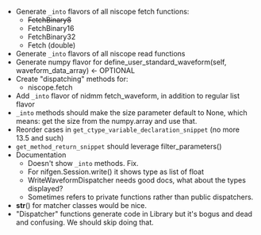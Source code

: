 * Generate `_into` flavors of all niscope fetch functions:
    * ~~FetchBinary8~~
    * FetchBinary16
    * FetchBinary32
    * Fetch (double)
* Generate `_into` flavors of all niscope read functions
* Generate numpy flavor for define_user_standard_waveform(self, waveform_data_array) <- OPTIONAL
* Create "dispatching" methods for:
    * niscope.fetch
* Add `_into` flavor of nidmm fetch_waveform, in addition to regular list flavor
* `_into` methods should make the size parameter default to None, which means: get the size from the numpy.array and use that.
* Reorder cases in `get_ctype_variable_declaration_snippet` (no more 13.5 and such)
* `get_method_return_snippet` should leverage filter_parameters()
* Documentation
    * Doesn't show `_into` methods. Fix.
    * For nifgen.Session.write() it shows type as list of float
    * WriteWaveformDispatcher needs good docs, what about the types displayed?
    * Sometimes refers to private functions rather than public dispatchers.
* __str__() for matcher classes would be nice.
* "Dispatcher" functions generate code in Library but it's bogus and dead and confusing. We should skip doing that.
